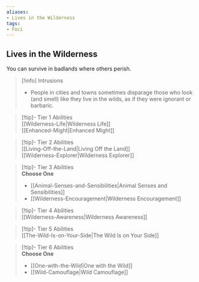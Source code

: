 ```yaml
---
aliases:
- Lives in the Wilderness
tags:
- Foci
---
```


  
## Lives in the Wilderness  
You can survive in badlands where others perish.  

>[!info] Intrusions  
>- People in cities and towns sometimes disparage those who look (and smell) like they live in the wilds, as if they were ignorant or barbaric.  


>[!tip]- Tier 1 Abilities  
> [[Wilderness-Life|Wilderness Life]]  
> [[Enhanced-Might|Enhanced Might]]  


>[!tip]- Tier 2 Abilities  
> [[Living-Off-the-Land|Living Off the Land]]  
> [[Wilderness-Explorer|Wilderness Explorer]]  


>[!tip]- Tier 3 Abilities  
> **Choose One**  
>- [[Animal-Senses-and-Sensibilities|Animal Senses and Sensibilities]]  
>- [[Wilderness-Encouragement|Wilderness Encouragement]]  


>[!tip]- Tier 4 Abilities  
> [[Wilderness-Awareness|Wilderness Awareness]]  


>[!tip]- Tier 5 Abilities  
> [[The-Wild-Is-on-Your-Side|The Wild Is on Your Side]]  


>[!tip]- Tier 6 Abilities  
> **Choose One**  
>- [[One-with-the-Wild|One with the Wild]]  
>- [[Wild-Camouflage|Wild Camouflage]]